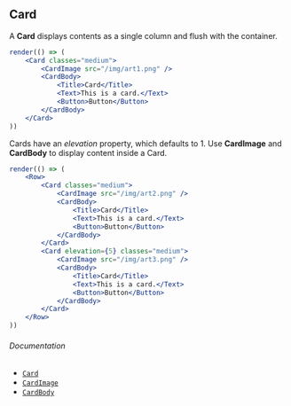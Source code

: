 ## Card

A **Card** displays contents as a single column and flush with the container.

```jsx
render(() => (
	<Card classes="medium">
		<CardImage src="/img/art1.png" />
		<CardBody>
			<Title>Card</Title>
			<Text>This is a card.</Text>
			<Button>Button</Button>
		</CardBody>
	</Card>
))
```

Cards have an _elevation_ property, which defaults to 1. Use **CardImage** and **CardBody** to display content inside a Card.

```jsx
render(() => (
	<Row>
		<Card classes="medium">
			<CardImage src="/img/art2.png" />
			<CardBody>
				<Title>Card</Title>
				<Text>This is a card.</Text>
				<Button>Button</Button>
			</CardBody>
		</Card>
		<Card elevation={5} classes="medium">
			<CardImage src="/img/art3.png" />
			<CardBody>
				<Title>Card</Title>
				<Text>This is a card.</Text>
				<Button>Button</Button>
			</CardBody>
		</Card>
	</Row>
))
```

###### Documentation
- [`Card`](/wiki/modules/_components_layout_card_.html)
- [`CardImage`](/wiki/modules/_components_layout_card_.html#cardimage)
- [`CardBody`](/wiki/modules/_components_layout_card_.html#cardbody)
